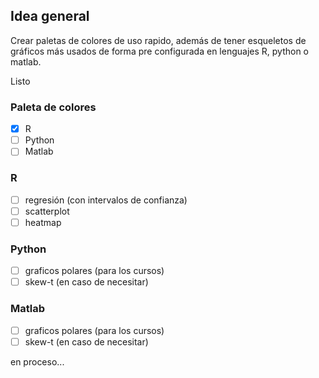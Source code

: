 ## Idea general
Crear paletas de colores de uso rapido, además de tener esqueletos de gráficos más usados de forma pre configurada en lenguajes R, python o matlab.

Listo</br>

### Paleta de colores</br>
- [x] R </br>
- [ ] Python </br>
- [ ] Matlab </br>

### R</br>
- [ ] regresión (con intervalos de confianza)</br>
- [ ] scatterplot</br>
- [ ] heatmap</br>

### Python</br>
- [ ] graficos polares (para los cursos)</br>
- [ ] skew-t (en caso de necesitar)</br>

### Matlab</br>
- [ ] graficos polares (para los cursos)</br>
- [ ] skew-t (en caso de necesitar)</br>

en proceso...